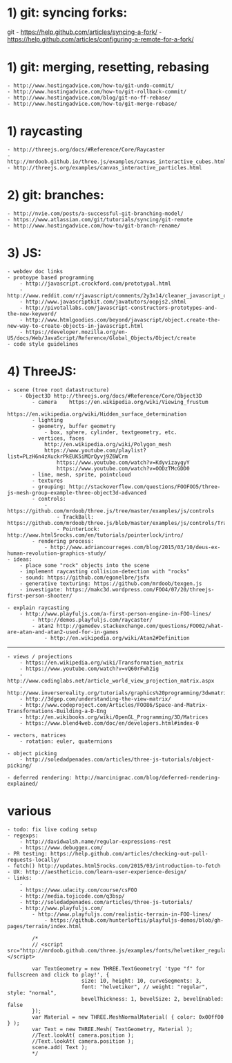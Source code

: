 # 1) git: syncing forks:
git
	- https://help.github.com/articles/syncing-a-fork/
	- https://help.github.com/articles/configuring-a-remote-for-a-fork/

# 1) git: merging, resetting, rebasing
	- http://www.hostingadvice.com/how-to/git-undo-commit/
 	- http://www.hostingadvice.com/how-to/git-rollback-commit/
	- http://www.hostingadvice.com/blog/git-no-ff-rebase/
	- http://www.hostingadvice.com/how-to/git-merge-rebase/

# 1) raycasting
	- http://threejs.org/docs/#Reference/Core/Raycaster
	- http://mrdoob.github.io/three.js/examples/canvas_interactive_cubes.html
	- http://threejs.org/examples/canvas_interactive_particles.html


# 2) git: branches:

	- http://nvie.com/posts/a-successful-git-branching-model/
	- https://www.atlassian.com/git/tutorials/syncing/git-remote
	- http://www.hostingadvice.com/how-to/git-branch-rename/

# 3) JS:
	- webdev doc links
	- protoype based programming
		- http://javascript.crockford.com/prototypal.html
		- http://www.reddit.com/r/javascript/comments/2y3x14/cleaner_javascript_object_inheritance_example/
		- http://www.javascriptkit.com/javatutors/oopjs2.shtml
		- http://pivotallabs.com/javascript-constructors-prototypes-and-the-new-keyword/
		- http://www.htmlgoodies.com/beyond/javascript/object.create-the-new-way-to-create-objects-in-javascript.html
		- https://developer.mozilla.org/en-US/docs/Web/JavaScript/Reference/Global_Objects/Object/create
	- code style guidelines

# 4) ThreeJS:

	- scene (tree root datastructure)
		- Object3D http://threejs.org/docs/#Reference/Core/Object3D
			- camera	https://en.wikipedia.org/wiki/Viewing_frustum
						https://en.wikipedia.org/wiki/Hidden_surface_determination
			- lighting
			- geometry, buffer geometry
				- box, sphere, cylinder, textgeometry, etc.
			- vertices, faces
				http://en.wikipedia.org/wiki/Polygon_mesh
				https://www.youtube.com/playlist?list=PLzH6n4zXuckrPkEUK5iMQrQyvj9Z6WCrm
					https://www.youtube.com/watch?v=KdyvizaygyY
					https://www.youtube.com/watch?v=OODzTMcGDD0
			- line, mesh, sprite, pointcloud
			- textures
			- grouping: http://stackoverflow.com/questions/FOOFOO5/three-js-mesh-group-example-three-object3d-advanced
			- controls:
				- https://github.com/mrdoob/three.js/tree/master/examples/js/controls
					- TrackBall: https://github.com/mrdoob/three.js/blob/master/examples/js/controls/TrackballControls.js 
					- PointerLock: http://www.html5rocks.com/en/tutorials/pointerlock/intro/
			- rendering process:
				- http://www.adriancourreges.com/blog/2015/03/10/deus-ex-human-revolution-graphics-study/
	- ideas:
		- place some "rock" objects into the scene
		- implement raycasting collision-detection with "rocks"
		- sound: https://github.com/egonelbre/jsfx
		- generative texturing: https://github.com/mrdoob/texgen.js
		- investigate: https://makc3d.wordpress.com/FOO4/07/20/threejs-first-person-shooter/

	- explain raycasting
		- http://www.playfuljs.com/a-first-person-engine-in-FOO-lines/
			- http://demos.playfuljs.com/raycaster/
			- atan2 http://gamedev.stackexchange.com/questions/FOO02/what-are-atan-and-atan2-used-for-in-games
				- http://en.wikipedia.org/wiki/Atan2#Definition

-----------

	- views / projections
		- https://en.wikipedia.org/wiki/Transformation_matrix
		- https://www.youtube.com/watch?v=vQ60rFwh2ig
		- http://www.codinglabs.net/article_world_view_projection_matrix.aspx
		- http://www.inversereality.org/tutorials/graphics%20programming/3dwmatrices.html
		- http://3dgep.com/understanding-the-view-matrix/
		- http://www.codeproject.com/Articles/FOO86/Space-and-Matrix-Transformations-Building-a-D-Eng
		- http://en.wikibooks.org/wiki/OpenGL_Programming/3D/Matrices
		- https://www.blend4web.com/doc/en/developers.html#index-0

	- vectors, matrices
		- rotation: euler, quaternions

	- object picking
		- http://soledadpenades.com/articles/three-js-tutorials/object-picking/

	- deferred rendering: http://marcinignac.com/blog/deferred-rendering-explained/

# various

	- todo: fix live coding setup
	- regexps:
		- http://davidwalsh.name/regular-expressions-rest
		- https://www.debuggex.com/
	- PR testing: https://help.github.com/articles/checking-out-pull-requests-locally/
	- fetch() http://updates.html5rocks.com/2015/03/introduction-to-fetch
	- UX: http://aestheticio.com/learn-user-experience-design/
	- links:
		- 
		- https://www.udacity.com/course/csFOO
		- http://media.tojicode.com/q3bsp/
		- http://soledadpenades.com/articles/three-js-tutorials/
		- http://www.playfuljs.com/
			- http://www.playfuljs.com/realistic-terrain-in-FOO-lines/
				- https://github.com/hunterloftis/playfuljs-demos/blob/gh-pages/terrain/index.html

~~~
		/*
		// <script src="http://mrdoob.github.com/three.js/examples/fonts/helvetiker_regular.typeface.js"></script>

		var TextGeometry = new THREE.TextGeometry( 'type "f" for fullscreen and click to play!', {
						size: 10, height: 10, curveSegments: 3,
						font: "helvetiker", // weight: "regular", style: "normal",
						bevelThickness: 1, bevelSize: 2, bevelEnabled: false
		});
		var Material = new THREE.MeshNormalMaterial( { color: 0x00ff00 } );
		var Text = new THREE.Mesh( TextGeometry, Material );
		//Text.lookAt( camera.position );
		//Text.lookAt( camera.position );
		scene.add( Text );
		*/
~~~
